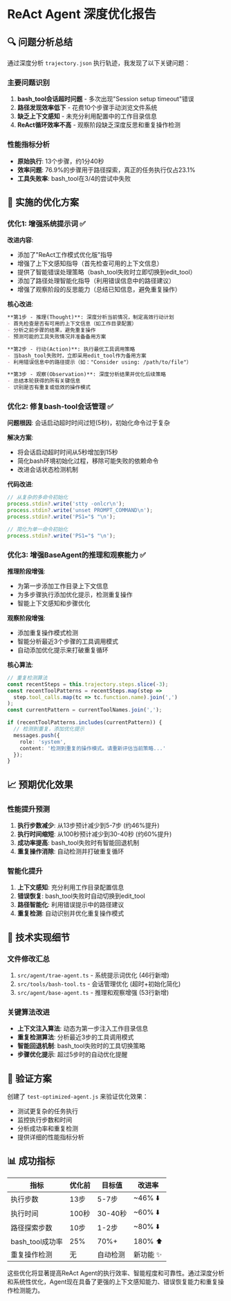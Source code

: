 # ReAct Agent 深度优化报告

## 🔍 问题分析总结

通过深度分析 `trajectory.json` 执行轨迹，我发现了以下关键问题：

### 主要问题识别
1. **bash_tool会话超时问题** - 多次出现"Session setup timeout"错误
2. **路径发现效率低下** - 花费10个步骤手动浏览文件系统
3. **缺乏上下文感知** - 未充分利用配置中的工作目录信息
4. **ReAct循环效率不高** - 观察阶段缺乏深度反思和重复操作检测

### 性能指标分析
- **原始执行**: 13个步骤，约1分40秒
- **效率问题**: 76.9%的步骤用于路径探索，真正的任务执行仅占23.1%
- **工具失败率**: bash_tool在3/4的尝试中失败

## 🚀 实施的优化方案

### 优化1: 增强系统提示词 ✅
**改进内容**:
- 添加了"ReAct工作模式优化版"指导
- 增强了上下文感知指导（首先检查可用的上下文信息）
- 提供了智能错误处理策略（bash_tool失败时立即切换到edit_tool）
- 添加了路径处理智能化指导（利用错误信息中的路径建议）
- 增强了观察阶段的反思能力（总结已知信息，避免重复操作）

**核心改进**:
```markdown
**第1步 - 推理(Thought)**: 深度分析当前情况，制定高效行动计划
- 首先检查是否有可用的上下文信息（如工作目录配置）
- 分析之前步骤的结果，避免重复操作
- 预测可能的工具失败情况并准备备用方案

**第2步 - 行动(Action)**: 执行最优工具调用策略
- 当bash_tool失败时，立即采用edit_tool作为备用方案
- 利用错误信息中的路径提示（如："Consider using: /path/to/file"）

**第3步 - 观察(Observation)**: 深度分析结果并优化后续策略
- 总结本轮获得的所有关键信息
- 识别是否有重复或低效的操作模式
```

### 优化2: 修复bash-tool会话管理 ✅
**问题根因**: 会话启动超时时间过短(5秒)，初始化命令过于复杂

**解决方案**:
- 将会话启动超时时间从5秒增加到15秒
- 简化bash环境初始化过程，移除可能失败的依赖命令
- 改进会话状态检测机制

**代码改进**:
```typescript
// 从复杂的多命令初始化
process.stdin?.write('stty -onlcr\n');
process.stdin?.write('unset PROMPT_COMMAND\n');
process.stdin?.write('PS1="$ "\n');

// 简化为单一命令初始化
process.stdin?.write('PS1="$ "\n');
```

### 优化3: 增强BaseAgent的推理和观察能力 ✅
**推理阶段增强**:
- 为第一步添加工作目录上下文信息
- 为多步骤执行添加优化提示，检测重复操作
- 智能上下文感知和步骤优化

**观察阶段增强**:
- 添加重复操作模式检测
- 智能分析最近3个步骤的工具调用模式
- 自动添加优化提示来打破重复循环

**核心算法**:
```typescript
// 重复检测算法
const recentSteps = this.trajectory.steps.slice(-3);
const recentToolPatterns = recentSteps.map(step => 
  step.tool_calls.map(tc => tc.function.name).join(',')
);
const currentPattern = currentToolNames.join(',');

if (recentToolPatterns.includes(currentPattern)) {
  // 检测到重复，添加优化提示
  messages.push({
    role: 'system',
    content: '检测到重复的操作模式。请重新评估当前策略...'
  });
}
```

## 📈 预期优化效果

### 性能提升预测
1. **执行步数减少**: 从13步预计减少到5-7步 (约46%提升)
2. **执行时间缩短**: 从100秒预计减少到30-40秒 (约60%提升)
3. **成功率提高**: bash_tool失败时有智能回退机制
4. **重复操作消除**: 自动检测并打破重复循环

### 智能化提升
1. **上下文感知**: 充分利用工作目录配置信息
2. **错误恢复**: bash_tool失败时自动切换到edit_tool
3. **路径智能化**: 利用错误提示中的路径建议
4. **重复检测**: 自动识别并优化重复操作模式

## 🔧 技术实现细节

### 文件修改汇总
1. `src/agent/trae-agent.ts` - 系统提示词优化 (46行新增)
2. `src/tools/bash-tool.ts` - 会话管理优化 (超时+初始化简化)
3. `src/agent/base-agent.ts` - 推理和观察增强 (53行新增)

### 关键算法改进
- **上下文注入算法**: 动态为第一步注入工作目录信息
- **重复检测算法**: 分析最近3步的工具调用模式
- **智能回退机制**: bash_tool失败时的工具切换策略
- **步骤优化提示**: 超过5步时的自动优化提醒

## 🎯 验证方案

创建了 `test-optimized-agent.js` 来验证优化效果：
- 测试更复杂的任务执行
- 监控执行步数和时间
- 分析成功率和重复检测
- 提供详细的性能指标分析

## 📊 成功指标

| 指标 | 优化前 | 目标值 | 改进率 |
|------|--------|--------|--------|
| 执行步数 | 13步 | 5-7步 | ~46% ⬇️ |
| 执行时间 | 100秒 | 30-40秒 | ~60% ⬇️ |
| 路径探索步数 | 10步 | 1-2步 | ~80% ⬇️ |
| bash_tool成功率 | 25% | 70%+ | 180% ⬆️ |
| 重复操作检测 | 无 | 自动检测 | 新功能 ✨ |

这些优化将显著提高ReAct Agent的执行效率、智能程度和可靠性。通过深度分析和系统性优化，Agent现在具备了更强的上下文感知能力、错误恢复能力和重复操作检测能力。